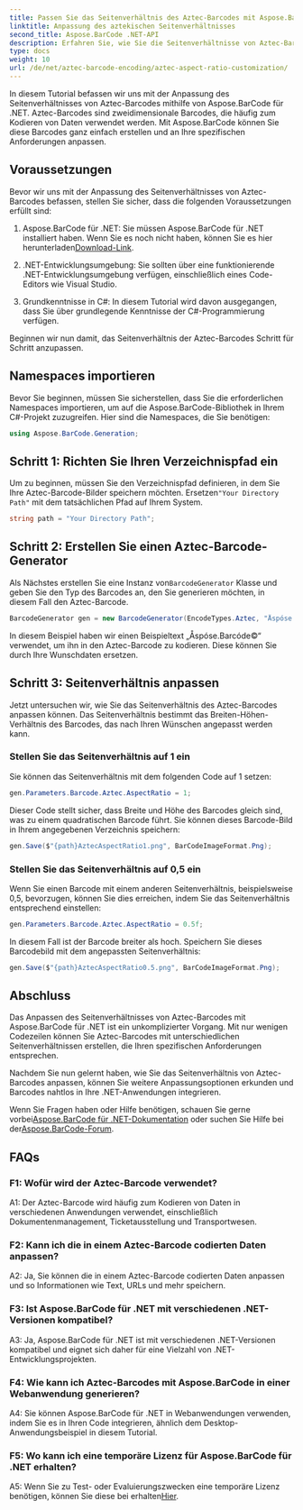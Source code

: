 ```yaml
---
title: Passen Sie das Seitenverhältnis des Aztec-Barcodes mit Aspose.BarCode für .NET an
linktitle: Anpassung des aztekischen Seitenverhältnisses
second_title: Aspose.BarCode .NET-API
description: Erfahren Sie, wie Sie die Seitenverhältnisse von Aztec-Barcodes mit Aspose.BarCode für .NET anpassen. Erstellen Sie einzigartige, flexible Barcodes für Ihre .NET-Anwendungen.
type: docs
weight: 10
url: /de/net/aztec-barcode-encoding/aztec-aspect-ratio-customization/
---
```

In diesem Tutorial befassen wir uns mit der Anpassung des Seitenverhältnisses von Aztec-Barcodes mithilfe von Aspose.BarCode für .NET. Aztec-Barcodes sind zweidimensionale Barcodes, die häufig zum Kodieren von Daten verwendet werden. Mit Aspose.BarCode können Sie diese Barcodes ganz einfach erstellen und an Ihre spezifischen Anforderungen anpassen.

## Voraussetzungen

Bevor wir uns mit der Anpassung des Seitenverhältnisses von Aztec-Barcodes befassen, stellen Sie sicher, dass die folgenden Voraussetzungen erfüllt sind:

1.  Aspose.BarCode für .NET: Sie müssen Aspose.BarCode für .NET installiert haben. Wenn Sie es noch nicht haben, können Sie es hier herunterladen[Download-Link](https://releases.aspose.com/barcode/net/).

2. .NET-Entwicklungsumgebung: Sie sollten über eine funktionierende .NET-Entwicklungsumgebung verfügen, einschließlich eines Code-Editors wie Visual Studio.

3. Grundkenntnisse in C#: In diesem Tutorial wird davon ausgegangen, dass Sie über grundlegende Kenntnisse der C#-Programmierung verfügen.

Beginnen wir nun damit, das Seitenverhältnis der Aztec-Barcodes Schritt für Schritt anzupassen.

## Namespaces importieren

Bevor Sie beginnen, müssen Sie sicherstellen, dass Sie die erforderlichen Namespaces importieren, um auf die Aspose.BarCode-Bibliothek in Ihrem C#-Projekt zuzugreifen. Hier sind die Namespaces, die Sie benötigen:

```csharp
using Aspose.BarCode.Generation;
```

## Schritt 1: Richten Sie Ihren Verzeichnispfad ein

 Um zu beginnen, müssen Sie den Verzeichnispfad definieren, in dem Sie Ihre Aztec-Barcode-Bilder speichern möchten. Ersetzen`"Your Directory Path"` mit dem tatsächlichen Pfad auf Ihrem System.

```csharp
string path = "Your Directory Path";
```

## Schritt 2: Erstellen Sie einen Aztec-Barcode-Generator

 Als Nächstes erstellen Sie eine Instanz von`BarcodeGenerator` Klasse und geben Sie den Typ des Barcodes an, den Sie generieren möchten, in diesem Fall den Aztec-Barcode.

```csharp
BarcodeGenerator gen = new BarcodeGenerator(EncodeTypes.Aztec, "Åspóse.Barcóde©");
```

In diesem Beispiel haben wir einen Beispieltext „Åspóse.Barcóde©“ verwendet, um ihn in den Aztec-Barcode zu kodieren. Diese können Sie durch Ihre Wunschdaten ersetzen.

## Schritt 3: Seitenverhältnis anpassen

Jetzt untersuchen wir, wie Sie das Seitenverhältnis des Aztec-Barcodes anpassen können. Das Seitenverhältnis bestimmt das Breiten-Höhen-Verhältnis des Barcodes, das nach Ihren Wünschen angepasst werden kann.

### Stellen Sie das Seitenverhältnis auf 1 ein

Sie können das Seitenverhältnis mit dem folgenden Code auf 1 setzen:

```csharp
gen.Parameters.Barcode.Aztec.AspectRatio = 1;
```

Dieser Code stellt sicher, dass Breite und Höhe des Barcodes gleich sind, was zu einem quadratischen Barcode führt. Sie können dieses Barcode-Bild in Ihrem angegebenen Verzeichnis speichern:

```csharp
gen.Save($"{path}AztecAspectRatio1.png", BarCodeImageFormat.Png);
```

### Stellen Sie das Seitenverhältnis auf 0,5 ein

Wenn Sie einen Barcode mit einem anderen Seitenverhältnis, beispielsweise 0,5, bevorzugen, können Sie dies erreichen, indem Sie das Seitenverhältnis entsprechend einstellen:

```csharp
gen.Parameters.Barcode.Aztec.AspectRatio = 0.5f;
```

In diesem Fall ist der Barcode breiter als hoch. Speichern Sie dieses Barcodebild mit dem angepassten Seitenverhältnis:

```csharp
gen.Save($"{path}AztecAspectRatio0.5.png", BarCodeImageFormat.Png);
```

## Abschluss

Das Anpassen des Seitenverhältnisses von Aztec-Barcodes mit Aspose.BarCode für .NET ist ein unkomplizierter Vorgang. Mit nur wenigen Codezeilen können Sie Aztec-Barcodes mit unterschiedlichen Seitenverhältnissen erstellen, die Ihren spezifischen Anforderungen entsprechen.

Nachdem Sie nun gelernt haben, wie Sie das Seitenverhältnis von Aztec-Barcodes anpassen, können Sie weitere Anpassungsoptionen erkunden und Barcodes nahtlos in Ihre .NET-Anwendungen integrieren.

 Wenn Sie Fragen haben oder Hilfe benötigen, schauen Sie gerne vorbei[Aspose.BarCode für .NET-Dokumentation](https://reference.aspose.com/barcode/net/) oder suchen Sie Hilfe bei der[Aspose.BarCode-Forum](https://forum.aspose.com/c/barcode/13).

## FAQs

### F1: Wofür wird der Aztec-Barcode verwendet?

A1: Der Aztec-Barcode wird häufig zum Kodieren von Daten in verschiedenen Anwendungen verwendet, einschließlich Dokumentenmanagement, Ticketausstellung und Transportwesen.

### F2: Kann ich die in einem Aztec-Barcode codierten Daten anpassen?

A2: Ja, Sie können die in einem Aztec-Barcode codierten Daten anpassen und so Informationen wie Text, URLs und mehr speichern.

### F3: Ist Aspose.BarCode für .NET mit verschiedenen .NET-Versionen kompatibel?

A3: Ja, Aspose.BarCode für .NET ist mit verschiedenen .NET-Versionen kompatibel und eignet sich daher für eine Vielzahl von .NET-Entwicklungsprojekten.

### F4: Wie kann ich Aztec-Barcodes mit Aspose.BarCode in einer Webanwendung generieren?

A4: Sie können Aspose.BarCode für .NET in Webanwendungen verwenden, indem Sie es in Ihren Code integrieren, ähnlich dem Desktop-Anwendungsbeispiel in diesem Tutorial.

### F5: Wo kann ich eine temporäre Lizenz für Aspose.BarCode für .NET erhalten?

A5: Wenn Sie zu Test- oder Evaluierungszwecken eine temporäre Lizenz benötigen, können Sie diese bei erhalten[Hier](https://purchase.aspose.com/temporary-license/).